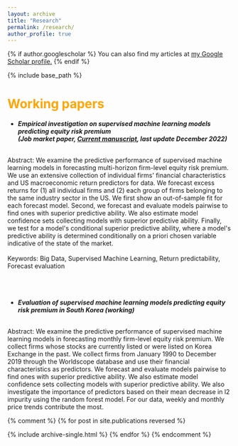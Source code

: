 ```yaml
---
layout: archive
title: "Research"
permalink: /research/
author_profile: true
---
```


{% if author.googlescholar %}
  You can also find my articles at <u><a href="{{author.googlescholar}}">my Google Scholar profile</a>.</u>
{% endif %}

{% include base_path %}

<span style="color:orange">Working papers</span>
======
* ***Empirical investigation on supervised machine learning models predicting equity risk premium<br>(Job market paper, [Current manuscript](https://myonshin.github.io/files/CHAP_1.pdf), last update December 2022)***
<br>
Abstract: We examine the predictive performance of supervised machine learning models in forecasting multi-horizon firm-level equity risk premium. We use an extensive collection of individual firms' financial characteristics and US macroeconomic return predictors for data. We forecast excess returns for (1) all individual firms and (2) each group of firms belonging to the same industry sector in the US. We first show an out-of-sample fit for each forecast model. Second, we forecast and evaluate models pairwise to find ones with superior predictive ability. We also estimate model confidence sets collecting models with superior predictive ability. Finally, we test for a model's conditional superior predictive ability, where a model's predictive ability is determined conditionally on a priori chosen variable indicative of the state of the market.	
<br>
<br>
Keywords: Big Data, Supervised Machine Learning, Return predictability, Forecast evaluation
<br>
<br>
<br>
<br>


* ***Evaluation of supervised machine learning models predicting equity risk premium in South Korea (working)***
<br>
Abstract: We examine the predictive performance of supervised machine learning models in forecasting monthly firm-level equity risk premium. We collect firms whose stocks are currently listed or were listed on Korea Exchange in the past. We collect firms from January 1990 to December 2019 through the Worldscope database and use their financial characteristics as predictors. We forecast and evaluate models pairwise to find ones with superior predictive ability. We also estimate model confidence sets collecting models with superior predictive ability. We also investigate the importance of predictors based on their mean decrease in l2 impurity using the random forest model. For our data, weekly and monthly price trends contribute the most.

{% comment %} 
{% for post in site.publications reversed %}

<!---
-->

  {% include archive-single.html %}
{% endfor %}
{% endcomment %} 
